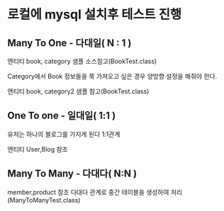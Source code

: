 # 로컬에 mysql 설치후 테스트 진행

## Many To One   - 다대일( N : 1 )

엔티티 book, category 샘플 소스참고(BookTest.class)

Category에서 Book 정보들을 쭉 가져오고 싶은 경우 양방향 설정을 해줘야 한다.

엔티티 book, category2 샘플 참고(BookTest.class)

## One To one - 일대일( 1:1 )

유저는 하나의 블로그를 가지게 된다 1:1관계

엔티티 User,Blog 참조

## Many To Many - 다대다( N:N )

member,product 참조 다대다 관계로 중간 테이블을 생성하여 처리(ManyToManyTest.class)

